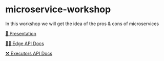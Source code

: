 # microservice-workshop

In this workshop we will get the idea of the pros & cons of microservices

[🎯 Presentation](./presentation)

[🤹‍♀️ Edge API Docs](./calculator/edge-doc)

[⚒ Executors API Docs](./calculator/executors-doc)